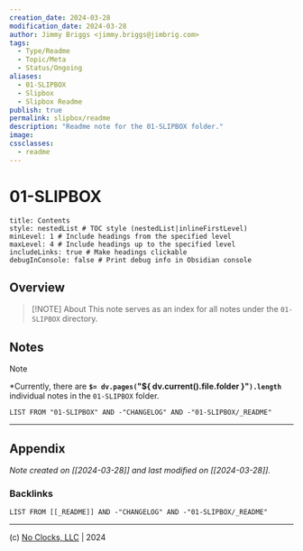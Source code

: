 ```yaml
---
creation_date: 2024-03-28
modification_date: 2024-03-28
author: Jimmy Briggs <jimmy.briggs@jimbrig.com>
tags:
  - Type/Readme
  - Topic/Meta
  - Status/Ongoing
aliases:
  - 01-SLIPBOX
  - Slipbox
  - Slipbox Readme
publish: true
permalink: slipbox/readme
description: "Readme note for the 01-SLIPBOX folder."
image:
cssclasses:
  - readme
---
```



# 01-SLIPBOX

```table-of-contents
title: Contents 
style: nestedList # TOC style (nestedList|inlineFirstLevel)
minLevel: 1 # Include headings from the specified level
maxLevel: 4 # Include headings up to the specified level
includeLinks: true # Make headings clickable
debugInConsole: false # Print debug info in Obsidian console
```

## Overview

> [!NOTE] About
> This note serves as an index for all notes under the `01-SLIPBOX` directory.

## Notes

> [!NOTE]
> *Currently, there are **`$= dv.pages(`"${ dv.current().file.folder }"`).length`** individual notes in the `01-SLIPBOX` folder.

```dataview
LIST FROM "01-SLIPBOX" AND -"CHANGELOG" AND -"01-SLIPBOX/_README"
```

***

## Appendix

*Note created on [[2024-03-28]] and last modified on [[2024-03-28]].*

### Backlinks

```dataview
LIST FROM [[_README]] AND -"CHANGELOG" AND -"01-SLIPBOX/_README"
```

***

(c) [No Clocks, LLC](https://github.com/noclocks) | 2024